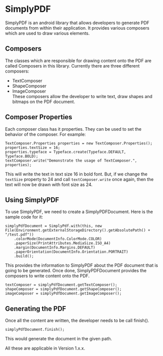 # SimplyPDF  
SimplyPDF is an android library that allows developers to generate PDF documents from within their application. It provides various composers which are used to draw various elements.  

## Composers  
The classes which are responsible for drawing content onto the PDF are called Composers in this library. Currently there are three different composers:  
* TextComposer  
* ShapeComposer  
* ImageComposer  
These composers allow the developer to write text, draw shapes and bitmaps on the PDF document.  

## Composer Properties  
Each composer class has it properties. They can be used to set the behavior of the composer. For example:  
~~~
TextComposer.Properties properties = new TextComposer.Properties();
properties.textSize = 16;
properties.typeface = Typeface.create(Typeface.DEFAULT, Typeface.BOLD);
textComposer.write("Demonstrate the usage of TextComposer.", properties);
~~~  
This will write the text in text size 16 in bold font. But, if we change the `textSize` property to 24 and call `textComposer.write` once again, then the text will now be drawn with font size as 24.  

## Using SimplyPDF  
To use SimplyPDF, we need to create a SimplyPDFDocument. Here is the sample code for it:  
~~~
simplyPdfDocument = SimplyPdf.with(this, new File(Environment.getExternalStorageDirectory().getAbsolutePath() + "/test.pdf"))
    .colorMode(DocumentInfo.ColorMode.COLOR)
    .paperSize(PrintAttributes.MediaSize.ISO_A4)
    .margin(DocumentInfo.Margins.DEFAULT)
    .paperOrientation(DocumentInfo.Orientation.PORTRAIT)
    .build();
~~~  
  
This provides the information to SimplyPDF about the PDF document that is going to be generated. Once done, SimplyPDFDocument provides the composers to write content onto the PDF.  

~~~
textComposer = simplyPdfDocument.getTextComposer();
shapeComposer = simplyPdfDocument.getShapeComposer();
imageComposer = simplyPdfDocument.getImageComposer();
~~~  

## Generating the PDF  
Once all the content are written, the developer needs to be call finish().  
~~~
simplyPdfDocument.finish();
~~~  
This would generate the document in the given path.  

All these are applicable in Version 1.x.x.  

